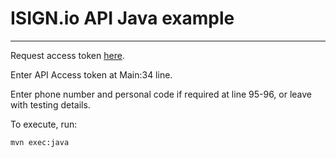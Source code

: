 # ISIGN.io API Java example
------
Request access token [here](https://www.isign.io/contacts#request-access).

Enter API Access token at Main:34 line.

Enter phone number and personal code if required at line 95-96, or leave with testing details.

To execute, run:

```shell
mvn exec:java
```
